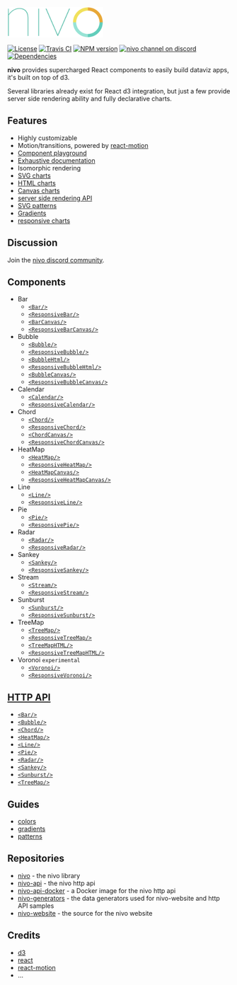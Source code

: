 <img alt="nivo" src="https://raw.githubusercontent.com/plouc/nivo/master/nivo.png" width="216" height="68"/>

[![License][license-image]][license-url]
[![Travis CI][travis-image]][travis-url]
[![NPM version][npm-image]][npm-url]
[![nivo channel on discord](https://img.shields.io/badge/discord-nivo-61dafb.svg?style=flat-square)](https://discord.gg/n7Ft74f)
[![Dependencies][gemnasium-image]][gemnasium-url]

**nivo** provides supercharged React components to easily build dataviz apps,
it's built on top of d3.

Several libraries already exist for React d3 integration,
but just a few provide server side rendering ability and fully declarative charts.

## Features

- Highly customizable
- Motion/transitions, powered by [react-motion](https://github.com/chenglou/react-motion)
- [Component playground](http://nivo.rocks)
- [Exhaustive documentation](http://nivo.rocks)
- Isomorphic rendering
- [SVG charts](http://nivo.rocks/#/components?filter=svg)
- [HTML charts](http://nivo.rocks/#/components?filter=html)
- [Canvas charts](http://nivo.rocks/#/components?filter=canvas)
- [server side rendering API](https://github.com/plouc/nivo-api)
- [SVG patterns](http://nivo.rocks/#/guides/patterns)
- [Gradients](http://nivo.rocks/#/guides/gradients)
- [responsive charts](http://nivo.rocks/#/components?q=responsive)

## Discussion

Join the [nivo discord community](https://discord.gg/n7Ft74f).

## Components

- Bar
    - [`<Bar/>`](http://nivo.rocks/#/bar)
    - [`<ResponsiveBar/>`](http://nivo.rocks/#/bar)
    - [`<BarCanvas/>`](http://nivo.rocks/#/bar/canvas)
    - [`<ResponsiveBarCanvas/>`](http://nivo.rocks/#/bar/canvas)
- Bubble
    - [`<Bubble/>`](http://nivo.rocks/#/bubble)
    - [`<ResponsiveBubble/>`](http://nivo.rocks/#/bubble)
    - [`<BubbleHtml/>`](http://nivo.rocks/#/bubble/html)
    - [`<ResponsiveBubbleHtml/>`](http://nivo.rocks/#/bubble/html)
    - [`<BubbleCanvas/>`](http://nivo.rocks/#/bubble/canvas)
    - [`<ResponsiveBubbleCanvas/>`](http://nivo.rocks/#/bubble/canvas)
- Calendar
    - [`<Calendar/>`](http://nivo.rocks/#/calendar)
    - [`<ResponsiveCalendar/>`](http://nivo.rocks/#/calendar)
- Chord
    - [`<Chord/>`](http://nivo.rocks/#/chord)
    - [`<ResponsiveChord/>`](http://nivo.rocks/#/chord)
    - [`<ChordCanvas/>`](http://nivo.rocks/#/chord/canvas)
    - [`<ResponsiveChordCanvas/>`](http://nivo.rocks/#/chord/canvas)
- HeatMap
    - [`<HeatMap/>`](http://nivo.rocks/#/heatmap)
    - [`<ResponsiveHeatMap/>`](http://nivo.rocks/#/heatmap)
    - [`<HeatMapCanvas/>`](http://nivo.rocks/#/heatmap/canvas)
    - [`<ResponsiveHeatMapCanvas/>`](http://nivo.rocks/#/heatmap/canvas)
- Line
    - [`<Line/>`](http://nivo.rocks/#/line)
    - [`<ResponsiveLine/>`](http://nivo.rocks/#/line)
- Pie
    - [`<Pie/>`](http://nivo.rocks/#/pie)
    - [`<ResponsivePie/>`](http://nivo.rocks/#/pie)
- Radar
    - [`<Radar/>`](http://nivo.rocks/#/radar)
    - [`<ResponsiveRadar/>`](http://nivo.rocks/#/radar)
- Sankey
    - [`<Sankey/>`](http://nivo.rocks/#/sankey)
    - [`<ResponsiveSankey/>`](http://nivo.rocks/#/sankey)               
- Stream
    - [`<Stream/>`](http://nivo.rocks/#/stream)
    - [`<ResponsiveStream/>`](http://nivo.rocks/#/stream)           
- Sunburst
    - [`<Sunburst/>`](http://nivo.rocks/#/sunburst)
    - [`<ResponsiveSunburst/>`](http://nivo.rocks/#/sunburst)  
- TreeMap
    - [`<TreeMap/>`](http://nivo.rocks/#/treemap)
    - [`<ResponsiveTreeMap/>`](http://nivo.rocks/#/treemap)
    - [`<TreeMapHTML/>`](http://nivo.rocks/#/treemap/html)
    - [`<ResponsiveTreeMapHTML/>`](http://nivo.rocks/#/treemap/html)
- Voronoi `experimental`
    - [`<Voronoi/>`](http://nivo.rocks/#/voronoi)
    - [`<ResponsiveVoronoi/>`](http://nivo.rocks/#/voronoi)            

## [HTTP API](https://github.com/plouc/nivo-api)

- [`<Bar/>`](https://nivo-api.herokuapp.com/samples/bar.svg)
- [`<Bubble/>`](https://nivo-api.herokuapp.com/samples/bubble.svg)
- [`<Chord/>`](https://nivo-api.herokuapp.com/samples/chord.svg)
- [`<HeatMap/>`](https://nivo-api.herokuapp.com/samples/heatmap.svg)
- [`<Line/>`](https://nivo-api.herokuapp.com/samples/line.svg)
- [`<Pie/>`](https://nivo-api.herokuapp.com/samples/pie.svg)
- [`<Radar/>`](https://nivo-api.herokuapp.com/samples/radar.svg)
- [`<Sankey/>`](https://nivo-api.herokuapp.com/samples/sankey.svg)
- [`<Sunburst/>`](https://nivo-api.herokuapp.com/samples/sunburst.svg)
- [`<TreeMap/>`](https://nivo-api.herokuapp.com/samples/treemap.svg)

## Guides
    
- [colors](http://nivo.rocks/#/guides/colors)
- [gradients](http://nivo.rocks/#/guides/gradients)
- [patterns](http://nivo.rocks/#/guides/patterns)

## Repositories

- [nivo](https://github.com/plouc/nivo) - the nivo library
- [nivo-api](https://github.com/plouc/nivo-api) - the nivo http api
- [nivo-api-docker](https://github.com/plouc/nivo-api-docker) - a Docker image for the nivo http api
- [nivo-generators](https://github.com/plouc/nivo-generators) - the data generators used for nivo-website and http API samples
- [nivo-website](https://github.com/plouc/nivo-website) - the source for the nivo website

## Credits

- [d3](https://d3js.org/)
- [react](https://facebook.github.io/react/)
- [react-motion](https://github.com/chenglou/react-motion)
- …

[license-image]: https://img.shields.io/github/license/plouc/nivo.svg?style=flat-square
[license-url]: https://github.com/plouc/nivo/blob/master/LICENSE.md
[npm-image]: https://img.shields.io/npm/v/nivo.svg?style=flat-square
[npm-url]: https://www.npmjs.com/package/nivo
[travis-image]: https://img.shields.io/travis/plouc/nivo.svg?style=flat-square
[travis-url]: https://travis-ci.org/plouc/nivo
[gemnasium-image]: https://img.shields.io/gemnasium/plouc/nivo.svg?style=flat-square
[gemnasium-url]: https://gemnasium.com/plouc/nivo

